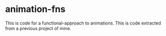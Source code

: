 # animation-fns

This is code for a functional-approach to animations. This is code extracted from a previous project of mine.
